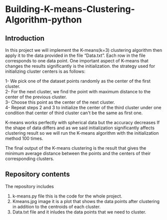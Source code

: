 # Building-K-means-Clustering-Algorithm-python

## Introduction ##

In this project we will implement the K-means(k=3) clustering algorithm then apply it to the data provided in the file “Data.txt”. Each row in the file corresponds to one data point. One important aspect of K-means that changes the results significantly is the initialization. the strategy used for initializing cluster centers is as follows:  

1- We pick one of the dataset points randomly as the center of the first cluster.  
2- For the next cluster, we find the point with maximum distance to the center of the previous cluster.  
3- Choose this point as the center of the next cluster.  
4- Repeat steps 2 and 3 to initialize the center of the third cluster under one condition that center of third cluster can't be the same as first one.  

K-means works perfectly with spherical data but the accuracy decreases If the shape of data differs and as we said initialization significantly affects clustering result so we will run the K-means algorithm with the initialization method 100 times.

The final output of the K-means clustering is the result that gives the minimum average distance between the points and the centers of their corresponding clusters.

## Repository contents ##

The repository includes   

1. k-means.py file this is the code for the whole project.  
2. Kmeans.jpg image it is a plot that shows the data points after clustering in addition to the centroids of each cluster.  
3. Data.txt file and it inludes the data points that we need to cluster.  
